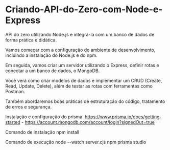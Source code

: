 # Criando-API-do-Zero-com-Node-e-Express

API do zero utilizando Node.js e integrá-la com um banco de dados de forma prática e didática. 

Vamos começar com a configuração do ambiente de desenvolvimento, incluindo a instalação do Node.js e do npm. 

Em seguida, vamos criar um servidor utilizando o Express, definir rotas e conectar a um banco de dados, o MongoDB.

Você verá como criar modelos de dados e implementar um CRUD (Create, Read, Update, Delete), além de testar as rotas com ferramentas como Postman. 

Também abordaremos boas práticas de estruturação do código, tratamento de erros e segurança.

Instalação e configuração do prisma. https://www.prisma.io/docs/getting-started - https://account.mongodb.com/account/login?signedOut=true


Comando de instalação 
npm install

Comando de execução
node --watch server.cjs
npm prisma studio
